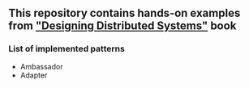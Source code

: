 ## This repository contains hands-on examples from ["Designing Distributed Systems"](https://azure.microsoft.com/en-us/resources/designing-distributed-systems/) book

### List of implemented patterns
* Ambassador
* Adapter
